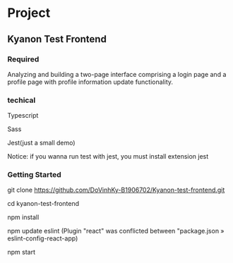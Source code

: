# Project
## Kyanon Test Frontend 

### Required
 
Analyzing and building a two-page interface comprising a login page and a profile page with profile information update functionality.

### techical

Typescript

Sass

Jest(just a small demo)

Notice: if you wanna run test with jest, you must install extension jest

### Getting Started


git clone https://github.com/DoVinhKy-B1906702/Kyanon-test-frontend.git

cd kyanon-test-frontend

npm install

npm update eslint (Plugin "react" was conflicted between "package.json » eslint-config-react-app)

npm start
